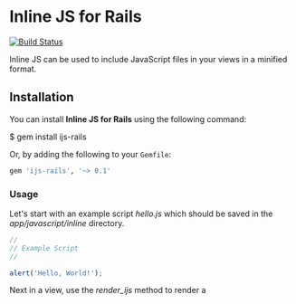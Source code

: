 # Inline JS for Rails

[![Build Status](https://travis-ci.org/NialtoServices/ijs-rails.svg?branch=master)](https://travis-ci.org/NialtoServices/ijs-rails)

Inline JS can be used to include JavaScript files in your views in a minified format.

## Installation

You can install **Inline JS for Rails** using the following command:

  $ gem install ijs-rails

Or, by adding the following to your `Gemfile`:

```ruby
gem 'ijs-rails', '~> 0.1'
```

### Usage

Let's start with an example script *hello.js* which should be saved in the *app/javascript/inline* directory.

```js
//
// Example Script
//

alert('Hello, World!');
```

Next in a view, use the *render_ijs* method to render a *<script>* tag containing the minified script:

```ruby
<%= render_ijs 'hello' %>
```

## Development

After checking out the repo, run `bundle exec rake spec` to run the tests.

To install this gem onto your machine, run `bundle exec rake install`.
